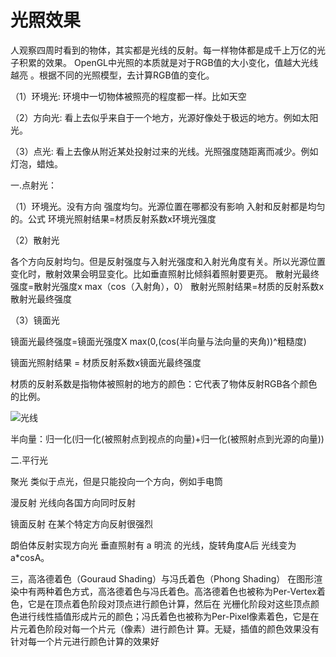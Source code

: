 # 光照效果
人观察四周时看到的物体，其实都是光线的反射。每一样物体都是成千上万亿的光子积累的效果。
OpenGL中光照的本质就是对于RGB值的大小变化，值越大光线越亮  。根据不同的光照模型，去计算RGB值的变化。

（1）环境光:
环境中一切物体被照亮的程度都一样。比如天空

（2）方向光:
看上去似乎来自于一个地方，光源好像处于极远的地方。例如太阳光。

（3）点光:
看上去像从附近某处投射过来的光线。光照强度随距离而减少。例如灯泡，蜡烛。


一.点射光：

（1）环境光。没有方向 强度均匀。光源位置在哪都没有影响
入射和反射都是均匀的。公式
环境光照射结果=材质反射系数x环境光强度

（2）散射光

各个方向反射均匀。但是反射强度与入射光强度和入射光角度有关。所以光源位置变化时，散射效果会明显变化。比如垂直照射比倾斜着照射要更亮。
散射光最终强度=散射光强度x max（cos（入射角），0）
散射光照射结果=材质的反射系数x散射光最终强度

（3）镜面光

镜面光最终强度=镜面光强度X  max(0,(cos(半向量与法向量的夹角))^粗糙度)

镜面光照射结果 = 材质反射系数x镜面光最终强度

材质的反射系数是指物体被照射的地方的颜色：它代表了物体反射RGB各个颜色的比例。

![光线](http://img.iteches.com/images/92/194CFF88F0D5B7B3BDC6D56AF8315F.png)

半向量：归一化(归一化(被照射点到视点的向量)+归一化(被照射点到光源的向量))


二.平行光



聚光
类似于点光，但是只能投向一个方向，例如手电筒

漫反射
光线向各国方向同时反射

镜面反射
在某个特定方向反射很强烈

朗伯体反射实现方向光
垂直照射有 a 明流 的光线，旋转角度A后 光线变为 a*cosA。




三，高洛德着色（Gouraud Shading）与冯氏着色（Phong Shading） 在图形渲染中有两种着色方式，高洛德着色与冯氏着色。高洛德着色也被称为Per-Vertex着色，它是在顶点着色阶段对顶点进行颜色计算，然后在 光栅化阶段对这些顶点颜色进行线性插值形成片元的颜色；冯氏着色也被称为Per-Pixel像素着色，它是在片元着色阶段对每一个片元（像素）进行颜色计 算。无疑，插值的颜色效果没有针对每一个片元进行颜色计算的效果好

